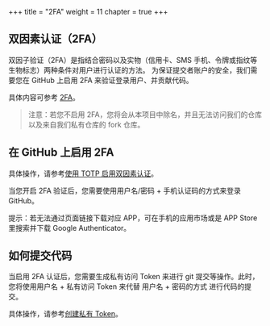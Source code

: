+++
title = "2FA"
weight = 11
chapter = true
+++

## 双因素认证（2FA）

双因子验证（2FA）是指结合密码以及实物（信用卡、SMS 手机、令牌或指纹等生物标志）两种条件对用户进行认证的方法。
为保证提交者账户的安全，我们需要您在 GitHub 上启用 2FA 来验证登录用户、并贡献代码。

具体内容可参考 [2FA](https://help.github.com/articles/requiring-two-factor-authentication-in-your-organization/)。

> 注意：若您不启用 2FA，您将会从本项目中除名，并且无法访问我们的仓库以及来自我们私有仓库的 fork 仓库。

## 在 GitHub 上启用 2FA

具体操作，请参考[使用 TOTP 启用双因素认证](https://help.github.com/articles/configuring-two-factor-authentication-via-a-totp-mobile-app/)。

当您开启 2FA 验证后，您需要使用用户名/密码 + 手机认证码的方式来登录 GitHub。

提示：若无法通过页面链接下载对应 APP，可在手机的应用市场或是 APP Store 里搜索并下载 Google Authenticator。

## 如何提交代码

当启用 2FA 认证后，您需要生成私有访问 Token 来进行 git 提交等操作。此时，您将使用用户名 + 私有访问 Token 来代替 用户名 + 密码的方式
进行代码的提交。

具体操作，请参考[创建私有 Token](https://help.github.com/articles/creating-a-personal-access-token-for-the-command-line/)。
